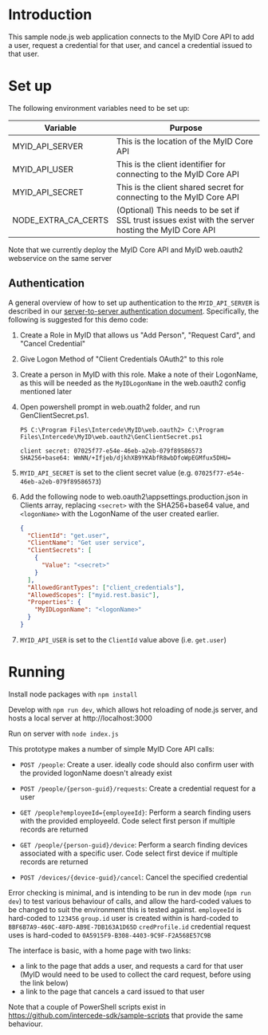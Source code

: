 # Introduction

This sample node.js web application connects to the MyID Core API to add a user, request a credential for that user, and cancel a credential issued to that user.

# Set up

The following environment variables need to be set up:

| Variable            | Purpose                                                                                             |
| ------------------- | --------------------------------------------------------------------------------------------------- |
| MYID_API_SERVER     | This is the location of the MyID Core API                                                           |
| MYID_API_USER       | This is the client identifier for connecting to the MyID Core API                                   |
| MYID_API_SECRET     | This is the client shared secret for connecting to the MyID Core API                                |
| NODE_EXTRA_CA_CERTS | (Optional) This needs to be set if SSL trust issues exist with the server hosting the MyID Core API |

Note that we currently deploy the MyID Core API and MyID web.oauth2 webservice on the same server

## Authentication

A general overview of how to set up authentication to the `MYID_API_SERVER` is described in our [server-to-server authentication document](https://forums.intercede.com/wp-content/uploads/Flare/MyID-v1205-PIV/index.htm#MyID%20Core%20API/Authentication/Configuring%20MyID%20for%20server-to-server%20authentication.htm).
Specifically, the following is suggested for this demo code:

1. Create a Role in MyID that allows us "Add Person", "Request Card", and "Cancel Credential"
1. Give Logon Method of "Client Credentials OAuth2" to this role
1. Create a person in MyID with this role. Make a note of their LogonName, as this will be needed as the `MyIDLogonName` in the web.oauth2 config mentioned later
1. Open powershell prompt in web.ouath2 folder, and run GenClientSecret.ps1.

   ```
   PS C:\Program Files\Intercede\MyID\web.oauth2> C:\Program Files\Intercede\MyID\web.oauth2\GenClientSecret.ps1

   client secret: 07025f77-e54e-46eb-a2eb-079f89586573
   SHA256+base64: WmNN/+Ifjeb/djkhXB9YKAbfR8wbDfoWpEGMfux5DHU=
   ```

1. `MYID_API_SECRET` is set to the client secret value (e.g. `07025f77-e54e-46eb-a2eb-079f89586573`)
1. Add the following node to web.oauth2\appsettings.production.json in Clients array, replacing `<secret>` with the SHA256+base64 value, and `<logonName>` with the LogonName of the user created earlier.

   ```json
   {
     "ClientId": "get.user",
     "ClientName": "Get user service",
     "ClientSecrets": [
       {
         "Value": "<secret>"
       }
     ],
     "AllowedGrantTypes": ["client_credentials"],
     "AllowedScopes": ["myid.rest.basic"],
     "Properties": {
       "MyIDLogonName": "<logonName>"
     }
   }
   ```

1. `MYID_API_USER` is set to the `ClientId` value above (i.e. `get.user`)

# Running

Install node packages with `npm install`

Develop with `npm run dev`, which allows hot reloading of node.js server, and hosts a local server at http://localhost:3000

Run on server with `node index.js`

This prototype makes a number of simple MyID Core API calls:

- `POST /people`: Create a user. ideally code should also confirm user with the provided logonName doesn't already exist

- `POST /people/{person-guid}/requests`: Create a credential request for a user

- `GET /people?employeeId={employeeId}`: Perform a search finding users with the provided employeeId. Code select first person if multiple records are returned

- `GET /people/{person-guid}/device`: Perform a search finding devices associated with a specific user. Code select first device if multiple records are returned

- `POST /devices/{device-guid}/cancel`: Cancel the specified credential

Error checking is minimal, and is intending to be run in dev mode (`npm run dev`) to test various behaviour of calls, and allow the hard-coded values to be changed to suit the environment this is tested against.
`employeeId` is hard-coded to `123456`
`group.id` user is created within is hard-coded to `BBF6B7A9-460C-48FD-AB9E-7DB163A1D65D`
`credProfile.id` credential request uses is hard-coded to `0A5915F9-B308-4403-9C9F-F2A568E57C9B`

The interface is basic, with a home page with two links:

- a link to the page that adds a user, and requests a card for that user
  (MyID would need to be used to collect the card request, before using the link below)
- a link to the page that cancels a card issued to that user

Note that a couple of PowerShell scripts exist in https://github.com/intercede-sdk/sample-scripts that provide the same behaviour.
